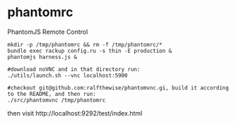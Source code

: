 phantomrc
=========

PhantomJS Remote Control

    mkdir -p /tmp/phantomrc && rm -f /tmp/phantomrc/*
    bundle exec rackup config.ru -s thin -E production &
    phantomjs harness.js &

    #download noVNC and in that directory run:
    ./utils/launch.sh --vnc localhost:5900

    #checkout git@github.com:ralfthewise/phantomvnc.gi, build it according to the README, and then run:
    ./src/phantomvnc /tmp/phantomrc

then visit http://localhost:9292/test/index.html
